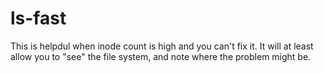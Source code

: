 # ls-fast
This is helpdul when inode count is high and you can't fix it.  It will at least allow you to "see" the file system, and note where the problem might be.
